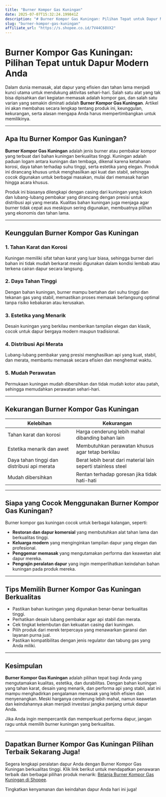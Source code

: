 ```yaml
---
title: "Burner Kompor Gas Kuningan"
date: 2025-07-07T15:32:24.199841Z
description: "# Burner Kompor Gas Kuningan: Pilihan Tepat untuk Dapur Modern Anda..."
slug: "burner-kompor-gas-kuningan"
affiliate_url: "https://s.shopee.co.id/7V44C68VX2"
---
```

# Burner Kompor Gas Kuningan: Pilihan Tepat untuk Dapur Modern Anda

Dalam dunia memasak, alat dapur yang efisien dan tahan lama menjadi kunci utama untuk mendukung aktivitas sehari-hari. Salah satu alat yang tak bisa dipisahkan dari kegiatan memasak adalah kompor gas, dan salah satu varian yang semakin diminati adalah **Burner Kompor Gas Kuningan**. Artikel ini akan membahas secara lengkap tentang produk ini, keunggulan, kekurangan, serta alasan mengapa Anda harus mempertimbangkan untuk memilikinya.

---

## Apa Itu Burner Kompor Gas Kuningan?

**Burner Kompor Gas Kuningan** adalah jenis burner atau pembakar kompor yang terbuat dari bahan kuningan berkualitas tinggi. Kuningan adalah paduan logam antara kuningan dan tembaga, dikenal karena ketahanan korosi, daya tahan terhadap suhu tinggi, serta estetika yang elegan. Produk ini dirancang khusus untuk menghasilkan api kuat dan stabil, sehingga cocok digunakan untuk berbagai masakan, mulai dari memasak harian hingga acara khusus.

Produk ini biasanya dilengkapi dengan casing dari kuningan yang kokoh dan lubang-lubang pembakar yang dirancang dengan presisi untuk distribusi api yang merata. Kualitas bahan kuningan juga menjaga agar burner tidak cepat aus meskipun sering digunakan, membuatnya pilihan yang ekonomis dan tahan lama.

---

## Keunggulan Burner Kompor Gas Kuningan

### 1. Tahan Karat dan Korosi
Kuningan memiliki sifat tahan karat yang luar biasa, sehingga burner dari bahan ini tidak mudah berkarat meski digunakan dalam kondisi lembab atau terkena cairan dapur secara langsung.

### 2. Daya Tahan Tinggi
Dengan bahan kuningan, burner mampu bertahan dari suhu tinggi dan tekanan gas yang stabil, memastikan proses memasak berlangsung optimal tanpa risiko kebakaran atau kerusakan.

### 3. Estetika yang Menarik
Desain kuningan yang berkilau memberikan tampilan elegan dan klasik, cocok untuk dapur bergaya modern maupun tradisional.

### 4. Distribusi Api Merata
Lubang-lubang pembakar yang presisi menghasilkan api yang kuat, stabil, dan merata, membantu memasak secara efisien dan menghemat waktu.

### 5. Mudah Perawatan
Permukaan kuningan mudah dibersihkan dan tidak mudah kotor atau patah, sehingga memudahkan perawatan sehari-hari.

---

## Kekurangan Burner Kompor Gas Kuningan

| Kelebihan | Kekurangan |
| --- | --- |
| Tahan karat dan korosi | Harga cenderung lebih mahal dibanding bahan lain |
| Estetika menarik dan awet | Membutuhkan perawatan khusus agar tetap berkilau |
| Daya tahan tinggi dan distribusi api merata | Berat lebih berat dari material lain seperti stainless steel |
| Mudah dibersihkan | Rentan terhadap goresan jika tidak hati-hati |

---

## Siapa yang Cocok Menggunakan Burner Kompor Gas Kuningan?

Burner kompor gas kuningan cocok untuk berbagai kalangan, seperti:
- **Restoran dan dapur komersial** yang membutuhkan alat tahan lama dan berkualitas tinggi.
- **Keluarga modern** yang menginginkan tampilan dapur yang elegan dan profesional.
- **Penggemar memasak** yang mengutamakan performa dan keawetan alat dapur mereka.
- **Pengrajin peralatan dapur** yang ingin memperlihatkan keindahan bahan kuningan pada produk mereka.

---

## Tips Memilih Burner Kompor Gas Kuningan Berkualitas

- Pastikan bahan kuningan yang digunakan benar-benar berkualitas tinggi.
- Perhatikan desain lubang pembakar agar api stabil dan merata.
- Cek tingkat kelembutan dan kekuatan casing dari kuningan.
- Pilih produk dari merek terpercaya yang menawarkan garansi dan layanan purna jual.
- Pastikan kompatibilitas dengan jenis regulator dan tabung gas yang Anda miliki.

---

## Kesimpulan

**Burner Kompor Gas Kuningan** adalah pilihan tepat bagi Anda yang mengutamakan kualitas, estetika, dan durabilitas. Dengan bahan kuningan yang tahan karat, desain yang menarik, dan performa api yang stabil, alat ini mampu menghadirkan pengalaman memasak yang lebih efisien dan menyenangkan. Meski harganya cenderung lebih mahal, namun keawetan dan keindahannya akan menjadi investasi jangka panjang untuk dapur Anda.

Jika Anda ingin mempercantik dan memperkuat performa dapur, jangan ragu untuk memilih burner kuningan yang berkualitas.

---

## Dapatkan Burner Kompor Gas Kuningan Pilihan Terbaik Sekarang Juga!

Segera lengkapi peralatan dapur Anda dengan Burner Kompor Gas Kuningan berkualitas tinggi. Klik link berikut untuk mendapatkan penawaran terbaik dan berbagai pilihan produk menarik: [Belanja Burner Kompor Gas Kuningan di Shopee](https://s.shopee.co.id/7V44C68VX2).

Tingkatkan kenyamanan dan keindahan dapur Anda hari ini juga!